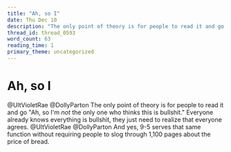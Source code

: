 ```yaml
---
title: "Ah, so I"
date: Thu Dec 10
description: "The only point of theory is for people to read it and go 'Ah, so I'm *not* the only one who thinks this is bullshit.'"
thread_id: thread_0593
word_count: 63
reading_time: 1
primary_theme: uncategorized
---
```


# Ah, so I

@UltVioletRae @DollyParton The only point of theory is for people to read it and go "Ah, so I'm *not* the only one who thinks this is bullshit." Everyone already knows everything is bullshit, they just need to realize that everyone agrees. @UltVioletRae @DollyParton And yes, 9-5 serves that same function without requiring people to slog through 1,100 pages about the price of bread.